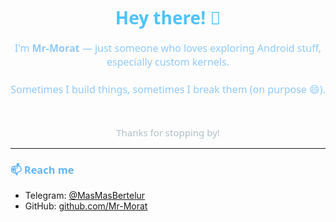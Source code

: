 <h1 align="center" style="font-family: 'Segoe UI', sans-serif; font-weight: bold; color: #4fc3f7;">
  Hey there! 👋
</h1>

<p align="center" style="font-family: 'Segoe UI', sans-serif; font-size: 16px; color: #90caf9;">
  I'm <strong>Mr-Morat</strong> — just someone who loves exploring Android stuff,<br>
  especially custom kernels.  
  <br><br>
  Sometimes I build things, sometimes I break them (on purpose 😄).
</p>

<br>

<p align="center" style="font-family: 'Segoe UI', sans-serif; font-size: 15px; color: #b0bec5;">
  Thanks for stopping by!
</p>

---

<h3 style="font-family: 'Segoe UI', sans-serif; font-weight: bold; color: #64b5f6;">📫 Reach me</h3>

- Telegram: <a href="https://t.me/MasMasBertelur">@MasMasBertelur</a>  
- GitHub: <a href="https://github.com/Mr-Morat">github.com/Mr-Morat</a>
